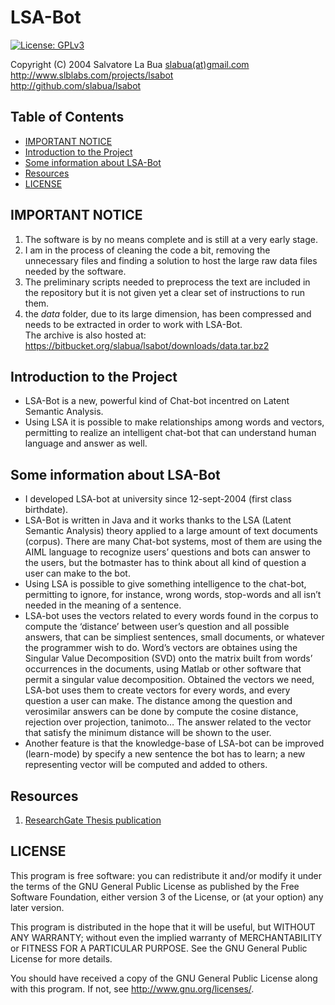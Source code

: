 # LSA-Bot
[![License: GPLv3][GPLimg]][GPLurl]

Copyright (C) 2004 Salvatore La Bua [slabua(at)gmail.com](mailto:slabua@gmail.com)  
http://www.slblabs.com/projects/lsabot  
http://github.com/slabua/lsabot  

<!-- START doctoc generated TOC please keep comment here to allow auto update -->
<!-- DON'T EDIT THIS SECTION, INSTEAD RE-RUN doctoc TO UPDATE -->
## Table of Contents

- [IMPORTANT NOTICE](#important-notice)
- [Introduction to the Project](#introduction-to-the-project)
- [Some information about LSA-Bot](#some-information-about-lsa-bot)
- [Resources](#resources)
- [LICENSE](#license)

<!-- END doctoc generated TOC please keep comment here to allow auto update -->
## IMPORTANT NOTICE
1. The software is by no means complete and is still at a very early stage.
2. I am in the process of cleaning the code a bit, removing the unnecessary
   files and finding a solution to host the large raw data files needed by the
   software.
3. The preliminary scripts needed to preprocess the text are included in the
   repository but it is not given yet a clear set of instructions to run them.
4. the *data* folder, due to its large dimension, has been compressed and needs
   to be extracted in order to work with LSA-Bot.  
   The archive is also hosted at:
   https://bitbucket.org/slabua/lsabot/downloads/data.tar.bz2

## Introduction to the Project

- LSA-Bot is a new, powerful kind of Chat-bot incentred on Latent Semantic
  Analysis.
- Using LSA it is possible to make relationships among words and vectors,
  permitting to realize an intelligent chat-bot that can understand human
  language and answer as well.

## Some information about LSA-Bot

- I developed LSA-bot at university since 12-sept-2004 (first class birthdate).
- LSA-Bot is written in Java and it works thanks to the LSA (Latent Semantic
  Analysis) theory applied to a large amount of text documents (corpus). There
  are many Chat-bot systems, most of them are using the AIML language to
  recognize users’ questions and bots can answer to the users, but the
  botmaster has to think about all kind of question a user can make to the bot.
- Using LSA is possible to give something intelligence to the chat-bot,
  permitting to ignore, for instance, wrong words, stop-words and all isn’t
  needed in the meaning of a sentence.
- LSA-bot uses the vectors related to every words found in the corpus to
  compute the ‘distance’ between user’s question and all possible answers, that
  can be simpliest sentences, small documents, or whatever the programmer wish
  to do. Word’s vectors are obtaines using the Singular Value Decomposition
  (SVD) onto the matrix built from words’ occurrences in the documents, using
  Matlab or other software that permit a singular value decomposition. Obtained
  the vectors we need, LSA-bot uses them to create vectors for every words, and
  every question a user can make. The distance among the question and
  verosimilar answers can be done by compute the cosine distance, rejection
  over projection, tanimoto… The answer related to the vector that satisfy the
  minimum distance will be shown to the user.
- Another feature is that the knowledge-base of LSA-bot can be improved
  (learn-mode) by specify a new sentence the bot has to learn; a new
  representing vector will be computed and added to others.

## Resources

1. [ResearchGate Thesis publication][R01]

## LICENSE

This program is free software: you can redistribute it and/or modify
it under the terms of the GNU General Public License as published by
the Free Software Foundation, either version 3 of the License, or
(at your option) any later version.

This program is distributed in the hope that it will be useful,
but WITHOUT ANY WARRANTY; without even the implied warranty of
MERCHANTABILITY or FITNESS FOR A PARTICULAR PURPOSE.  See the
GNU General Public License for more details.

You should have received a copy of the GNU General Public License
along with this program.  If not, see <http://www.gnu.org/licenses/>.

[GPLimg]: https://img.shields.io/badge/License-GPLv3-blue.svg
[GPLurl]: https://www.gnu.org/licenses/gpl-3.0
[R01]: https://goo.gl/LA3P5R

